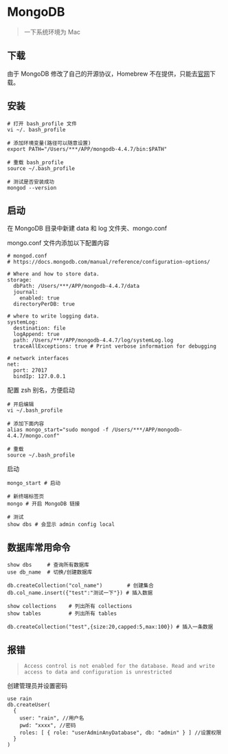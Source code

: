 # MongoDB

> 一下系统环境为 Mac 

## 下载

由于 MongoDB 修改了自己的开源协议，Homebrew 不在提供，只能去[官网](https://www.mongodb.com/try/download/community?jmp=nav)下载。

## 安装


```shell
# 打开 bash_profile 文件
vi ~/. bash_profile

# 添加环境变量(路径可以随意设置)
export PATH="/Users/***/APP/mongodb-4.4.7/bin:$PATH"

# 重载 bash_profile
source ~/.bash_profile 

# 测试是否安装成功
mongod --version
```

## 启动

在 MongoDB 目录中新建 data 和 log 文件夹、mongo.conf

mongo.conf 文件内添加以下配置内容

```
# mongod.conf
# https://docs.mongodb.com/manual/reference/configuration-options/

# Where and how to store data.
storage:
  dbPath: /Users/***/APP/mongodb-4.4.7/data
  journal:
    enabled: true
  directoryPerDB: true

# where to write logging data.
systemLog:
  destination: file
  logAppend: true
  path: /Users/***/APP/mongodb-4.4.7/log/systemLog.log
  traceAllExceptions: true # Print verbose information for debugging

# network interfaces
net:
  port: 27017
  bindIp: 127.0.0.1
```

配置 zsh 别名，方便启动

```shell
# 开启编辑
vi ~/.bash_profile

# 添加下面内容
alias mongo_start="sudo mongod -f /Users/***/APP/mongodb-4.4.7/mongo.conf"

# 重载
source ~/.bash_profile
```

启动

```shell
mongo_start # 启动
```


```shell
# 新终端标签页
mongo # 开启 MongoDB 链接

# 测试
show dbs # 会显示 admin config local
```

## 数据库常用命令

```shell
show dbs     # 查询所有数据库
use db_name  # 切换/创建数据库

db.createCollection("col_name")        # 创建集合
db.col_name.insert({"test":"测试一下"}) # 插入数据

show collections    # 列出所有 collections
show tables         # 列出所有 tables

db.createCollection("test",{size:20,capped:5,max:100}) # 插入一条数据
```

## 报错

> `Access control is not enabled for the database. Read and write access to data and configuration is unrestricted`

创建管理员并设置密码

```shell
use rain
db.createUser(
  {
    user: "rain", //用户名
    pwd: "xxxx", //密码
    roles: [ { role: "userAdminAnyDatabase", db: "admin" } ] //设置权限
  }
)
```

